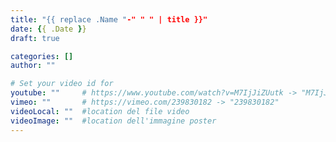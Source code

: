 ```yaml
---
title: "{{ replace .Name "-" " " | title }}"
date: {{ .Date }}
draft: true

categories: []
author: ""

# Set your video id for
youtube: ""     # https://www.youtube.com/watch?v=M7IjJiZUutk -> "M7IjJiZUutk"
vimeo: ""       # https://vimeo.com/239830182 -> "239830182"
videoLocal: ""  #location del file video
videoImage: ""  #location dell'immagine poster
---
```

